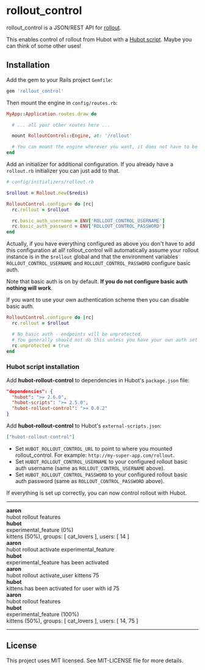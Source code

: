 # rollout_control

rollout_control is a JSON/REST API for [rollout](https://github.com/FetLife/rollout).

This enables control of rollout from Hubot with a [Hubot script](https://github.com/hired/hubot-rollout-control). Maybe you can think of some other uses!

## Installation

Add the gem to your Rails project `Gemfile`:

```ruby
gem 'rollout_control'
```

Then mount the engine in `config/routes.rb`:

```ruby
MyApp::Application.routes.draw do

  # ... all your other routes here ...

  mount RolloutControl::Engine, at: '/rollout'

  # You can mount the engine wherever you want, it does not have to be `'/rollout'`.
end
```

Add an initializer for additional configuration. If you already have a `rollout.rb` initializer
you can just add to that.

```ruby
# config/initializers/rollout.rb

$rollout = Rollout.new($redis)

RolloutControl.configure do |rc|
  rc.rollout = $rollout

  rc.basic_auth_username = ENV['ROLLOUT_CONTROL_USERNAME']
  rc.basic_auth_password = ENV['ROLLOUT_CONTROL_PASSWORD']
end
```

Actually, if you have everything configured as above you don't have to add this configuration at
all! rollout_control will automatically assume your rollout instance is in the `$rollout` global
and that the environment variables `ROLLOUT_CONTROL_USERNAME` and `ROLLOUT_CONTROL_PASSWORD`
configure basic auth.

Note that basic auth is on by default. **If you do not configure basic auth nothing will work**.

If you want to use your own authentication scheme then you can disable basic auth.

```ruby
RolloutControl.configure do |rc|
  rc.rollout = $rollout

  # No basic auth - endpoints will be unprotected.
  # You generally should not do this unless you have your own auth set up.
  rc.unprotected = true
end
```

### Hubot script installation

Add **hubot-rollout-control** to dependencies in Hubot's `package.json` file:

```json
"dependencies": {
  "hubot": ">= 2.6.0",
  "hubot-scripts": ">= 2.5.0",
  "hubot-rollout-control": ">= 0.0.2"
}
```

Add **hubot-rollout-control** to Hubot's `external-scripts.json`:

```json
["hubot-rollout-control"]
```

* Set `HUBOT_ROLLOUT_CONTROL_URL` to point to where you mounted rollout_control. For example: `http://my-super-app.com/rollout`.
* Set `HUBOT_ROLLOUT_CONTROL_USERNAME` to your configured rollout basic auth username (same as `ROLLOUT_CONTROL_USERNAME` above).
* Set `HUBOT_ROLLOUT_CONTROL_PASSWORD` to your configured rollout basic auth password (same as `ROLLOUT_CONTROL_PASSWORD` above).

If everything is set up correctly, you can now control rollout with Hubot.

---

**aaron**<br />
hubot rollout features<br />
**hubot**<br />
experimental_feature (0%)<br />
kittens (50%), groups: [ cat_lovers ], users: [ 14 ]<br />
**aaron**<br />
hubot rollout activate experimental_feature<br />
**hubot**<br />
experimental_feature has been activated<br />
**aaron**<br />
hubot rollout activate_user kittens 75<br />
**hubot**<br />
kittens has been activated for user with id 75<br />
**aaron**<br />
hubot rollout features<br />
**hubot**<br />
experimental_feature (100%)<br />
kittens (50%), groups: [ cat_lovers ], users: [ 14, 75 ]<br />

---


## License

This project uses MIT licensed. See MIT-LICENSE file for more details.
